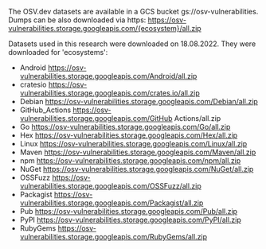 The OSV.dev datasets are available in a GCS bucket gs://osv-vulnerabilities. Dumps can be also downloaded via https: https://osv-vulnerabilities.storage.googleapis.com/{ecosystem}/all.zip

Datasets used in this research were downloaded on 18.08.2022. They were downloaded for 'ecosystems':
* Android https://osv-vulnerabilities.storage.googleapis.com/Android/all.zip
* cratesio https://osv-vulnerabilities.storage.googleapis.com/crates.io/all.zip
* Debian https://osv-vulnerabilities.storage.googleapis.com/Debian/all.zip
* GitHub_Actions https://osv-vulnerabilities.storage.googleapis.com/GitHub Actions/all.zip
* Go https://osv-vulnerabilities.storage.googleapis.com/Go/all.zip
* Hex https://osv-vulnerabilities.storage.googleapis.com/Hex/all.zip
* Linux https://osv-vulnerabilities.storage.googleapis.com/Linux/all.zip
* Maven https://osv-vulnerabilities.storage.googleapis.com/Maven/all.zip
* npm https://osv-vulnerabilities.storage.googleapis.com/npm/all.zip
* NuGet https://osv-vulnerabilities.storage.googleapis.com/NuGet/all.zip
* OSSFuzz https://osv-vulnerabilities.storage.googleapis.com/OSSFuzz/all.zip
* Packagist https://osv-vulnerabilities.storage.googleapis.com/Packagist/all.zip
* Pub https://osv-vulnerabilities.storage.googleapis.com/Pub/all.zip
* PyPI https://osv-vulnerabilities.storage.googleapis.com/PyPI/all.zip
* RubyGems https://osv-vulnerabilities.storage.googleapis.com/RubyGems/all.zip

